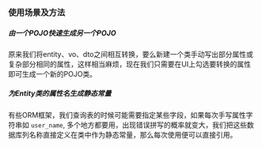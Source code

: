 
### 使用场景及方法

##### 由一个POJO快速生成另一个POJO

原来我们将entity、vo、dto之间相互转换，要么新建一个类手动写出部分属性或复杂部分相同的属性，这样相当麻烦，现在我们只需要在UI上勾选要转换的属性即可生成一个新的POJO类。


##### 为Entity类的属性名生成静态常量
有些ORM框架，我们查询表的时候可能需要指定某些字段，如果每次手写属性字符串如 `user_name`, 多个地方都要用，出现错误拼写的概率就变大，我们把这些数据库列名称直接定义在类中作为静态常量，那么每次使用便可以直接引用。

